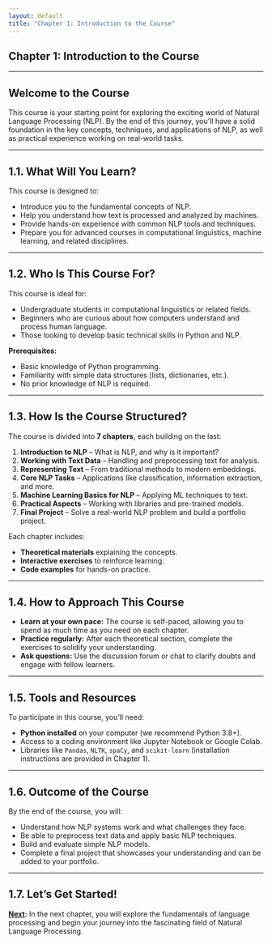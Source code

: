 ```yaml
---
layout: default
title: "Chapter 1: Introduction to the Course"
---
```


## Chapter 1: Introduction to the Course

---

## Welcome to the Course

This course is your starting point for exploring the exciting world of Natural Language Processing (NLP). By the end of this journey, you'll have a solid foundation in the key concepts, techniques, and applications of NLP, as well as practical experience working on real-world tasks.

---

## 1.1. What Will You Learn?

This course is designed to:

- Introduce you to the fundamental concepts of NLP.
- Help you understand how text is processed and analyzed by machines.
- Provide hands-on experience with common NLP tools and techniques.
- Prepare you for advanced courses in computational linguistics, machine learning, and related disciplines.

---

## 1.2. Who Is This Course For?

This course is ideal for:

- Undergraduate students in computational linguistics or related fields.
- Beginners who are curious about how computers understand and process human language.
- Those looking to develop basic technical skills in Python and NLP.

**Prerequisites:**

- Basic knowledge of Python programming.
- Familiarity with simple data structures (lists, dictionaries, etc.).
- No prior knowledge of NLP is required.

---

## 1.3. How Is the Course Structured?

The course is divided into **7 chapters**, each building on the last:

1. **Introduction to NLP** – What is NLP, and why is it important?
2. **Working with Text Data** – Handling and preprocessing text for analysis.
3. **Representing Text** – From traditional methods to modern embeddings.
4. **Core NLP Tasks** – Applications like classification, information extraction, and more.
5. **Machine Learning Basics for NLP** – Applying ML techniques to text.
6. **Practical Aspects** – Working with libraries and pre-trained models.
7. **Final Project** – Solve a real-world NLP problem and build a portfolio project.

Each chapter includes:

- **Theoretical materials** explaining the concepts.
- **Interactive exercises** to reinforce learning.
- **Code examples** for hands-on practice.

---

## 1.4. How to Approach This Course

- **Learn at your own pace:** The course is self-paced, allowing you to spend as much time as you need on each chapter.
- **Practice regularly:** After each theoretical section, complete the exercises to solidify your understanding.
- **Ask questions:** Use the discussion forum or chat to clarify doubts and engage with fellow learners.

---

## 1.5. Tools and Resources

To participate in this course, you’ll need:

- **Python installed** on your computer (we recommend Python 3.8+).
- Access to a coding environment like Jupyter Notebook or Google Colab.
- Libraries like `Pandas`, `NLTK`, `spaCy`, and `scikit-learn` (installation instructions are provided in Chapter 1).

---

## 1.6. Outcome of the Course

By the end of the course, you will:

- Understand how NLP systems work and what challenges they face.
- Be able to preprocess text data and apply basic NLP techniques.
- Build and evaluate simple NLP models.
- Complete a final project that showcases your understanding and can be added to your portfolio.

---

## 1.7. Let’s Get Started!

**[Next](chapter2.md):** In the next chapter, you will explore the fundamentals of language processing and begin your journey into the fascinating field of Natural Language Processing.
